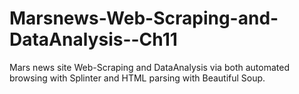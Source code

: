 # Marsnews-Web-Scraping-and-DataAnalysis--Ch11
Mars news site Web-Scraping and DataAnalysis  via both automated browsing with Splinter and HTML parsing  with Beautiful Soup.
